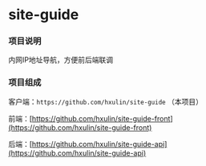 # site-guide

### 项目说明

内网IP地址导航，方便前后端联调

### 项目组成

客户端：`https://github.com/hxulin/site-guide` （本项目）

前端：[https://github.com/hxulin/site-guide-front](https://github.com/hxulin/site-guide-front)

后端：[https://github.com/hxulin/site-guide-api](https://github.com/hxulin/site-guide-api)

